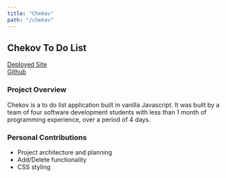 ```yaml
---
title: "Chekov"
path: "/chekov"
---
```


## Chekov To Do List
[Deployed Site](https://abc-s.github.io/201-final-project/lists.html)  
[Github](https://github.com/abc-s/201-final-project/)  

### Project Overview
Chekov is a to do list application built in vanilla Javascript. It was built by a team of four software development students with less than 1 month of programming experience, over a period of 4 days.

### Personal Contributions
- Project architecture and planning
- Add/Delete functionality
- CSS styling